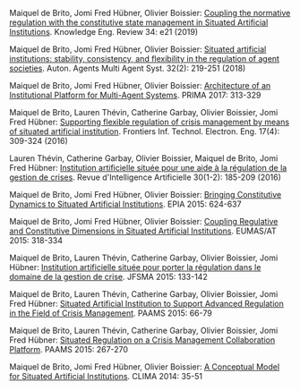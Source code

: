 Maiquel de Brito, Jomi Fred Hübner, Olivier Boissier: [Coupling the normative regulation with the constitutive state management in Situated Artificial Institutions](https://doi.org/10.1017/S026988891900016X). Knowledge Eng. Review 34: e21 (2019) 

Maiquel de Brito, Jomi Fred Hübner, Olivier Boissier: [Situated artificial institutions: stability, consistency, and flexibility in the regulation of agent societies](https://doi.org/10.1007/s10458-017-9379-3). Auton. Agents Multi Agent Syst. 32(2): 219-251 (2018)

Maiquel de Brito, Jomi Fred Hübner, Olivier Boissier: [Architecture of an Institutional Platform for Multi-Agent Systems](https://doi.org/10.1007/978-3-319-69131-2_19). PRIMA 2017: 313-329 

Maiquel de Brito, Lauren Thévin, Catherine Garbay, Olivier Boissier, Jomi Fred Hübner: [Supporting flexible regulation of crisis management by means of situated artificial institution](https://doi.org/10.1631/FITEE.1500369). Frontiers Inf. Technol. Electron. Eng. 17(4): 309-324 (2016)

Lauren Thévin, Catherine Garbay, Olivier Boissier, Maiquel de Brito, Jomi Fred Hübner: [Institution artificielle située pour une aide à la régulation de la gestion de crises](https://doi.org/10.3166/ria.30.185-209). Revue d'Intelligence Artificielle 30(1-2): 185-209 (2016) 

Maiquel de Brito, Jomi Fred Hübner, Olivier Boissier: [Bringing Constitutive Dynamics to Situated Artificial Institutions](https://doi.org/10.1007/978-3-319-23485-4_63). EPIA 2015: 624-637

Maiquel de Brito, Jomi Fred Hübner, Olivier Boissier: [Coupling Regulative and Constitutive Dimensions in Situated Artificial Institutions](https://doi.org/10.1007/978-3-319-33509-4_25). EUMAS/AT 2015: 318-334

Maiquel de Brito, Lauren Thévin, Catherine Garbay, Olivier Boissier, Jomi Hübner: [Institution artificielle située pour porter la régulation dans le domaine de la gestion de crise](https://dblp.org/rec/html/conf/jfsma/BritoTGBH15). JFSMA 2015: 133-142

Maiquel de Brito, Lauren Thévin, Catherine Garbay, Olivier Boissier, Jomi Fred Hübner: [Situated Artificial Institution to Support Advanced Regulation in the Field of Crisis Management](https://doi.org/10.1007/978-3-319-18944-4_6). PAAMS 2015: 66-79

Maiquel de Brito, Lauren Thévin, Catherine Garbay, Olivier Boissier, Jomi Fred Hübner: [Situated Regulation on a Crisis Management Collaboration Platform](https://doi.org/10.1007/978-3-319-18944-4_24). PAAMS 2015: 267-270

Maiquel de Brito, Jomi Fred Hübner, Olivier Boissier: [A Conceptual Model for Situated Artificial Institutions](https://doi.org/10.1007/978-3-319-09764-0_3). CLIMA 2014: 35-51 

	
